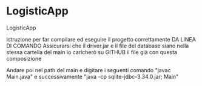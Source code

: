 # LogisticApp
 LogisticApp

Istruzione per far compilare ed eseguire il progetto correttamente DA LINEA DI COMANDO
Assicurarsi che il driver.jar e il file del database siano nella stessa cartella del main io caricherò su GITHUB il file già con questa composizione

Andare poi nel path del main e digitare i seguenti comando  "javac Main.java" e successivamente "java -cp sqlite-jdbc-3.34.0.jar; Main"


